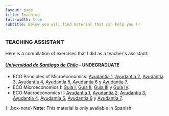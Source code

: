 ```yaml
---
layout: page
title: Teaching
full-width: true
subtitle: Below you will find material that can help you !!
---
```


### TEACHING ASSISTANT

Here is a compilation of exercises that I did as a teacher's assistant:

#### [_Universidad de Santiago de Chile_](https://fae.usach.cl/) - UNDEGRADUATE
- ECO Principles of Microeconomics: [Ayudantía 1](../pdf/principles_micro/ayudantia_1_sol.pdf), [Ayudantía 2](../pdf/principles_micro/ayudantia_2_sol.pdf), [Ayudantía 3](../pdf/principles_micro/ayudantia_3_sol.pdf), [Ayudantía 4](../pdf/principles_micro/ayudantia_4_sol.pdf), [Ayudantía 5](../pdf/principles_micro/ayudantia_5_sol.pdf), [Ayudantía 6](../pdf/principles_micro/ayudantia_6_sol.pdf) y [Ayudantía 7](../pdf/principles_micro/ayudantia_7_sol.pdf).
- ECO Microeconomics I: [Guía I](../pdf/microeconomics/Guia-I-Solucion.pdf), [Guía II](../pdf/microeconomics/Guia-II-Solucion.pdf), [Guía III](../pdf/microeconomics/Guia-III-Solucion.pdf) y [Guía IV](../pdf/microeconomics/Guia-IV-Solucion.pdf).
- ECO Macroeconomics II: [Ayudantía 1](../pdf/macroeconomics/ayudantia_1_sol.pdf), [Ayudantía 2](../pdf/macroeconomics/ayudantia_2_sol.pdf), [Ayudantía 3](../pdf/macroeconomics/ayudantia_3_sol.pdf), [Ayudantía 4](../pdf/macroeconomics/ayudantia_4_sol.pdf), [Ayudantía 5](../pdf/macroeconomics/ayudantia_5_sol.pdf), [Ayudantía 6](../pdf/macroeconomics/ayudantia_6_sol.pdf) y [Ayudantía 7](../pdf/macroeconomics/ayudantia_7_sol.pdf).


{: .box-note}
**Note:** This material is only available in Spanish
